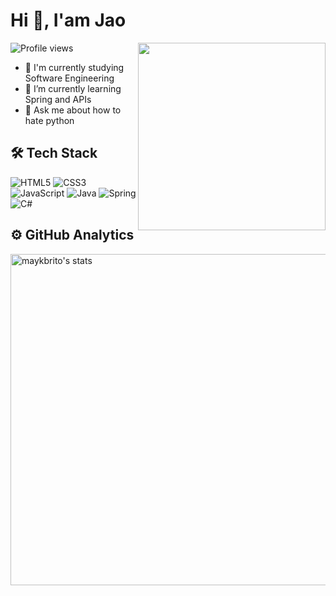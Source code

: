 # Hi 👋, I'am Jao
<img src="https://raw.githubusercontent.com/MicaelliMedeiros/micaellimedeiros/master/image/computer-illustration.png" min-width="400px" max-width="300px" width="300px" align="right">
<p align="left"> <img src="https://komarev.com/ghpvc/?username=joaoseisei&color=blue" alt="Profile views" /> </p>

- 🔭 I'm currently studying Software Engineering
- 🌱 I’m currently learning Spring and APIs
- 💬 Ask me about how to hate python

## 🛠 Tech Stack

![HTML5](https://img.shields.io/badge/html5-%23E34F26.svg?style=for-the-badge&logo=html5&logoColor=white)
![CSS3](https://img.shields.io/badge/css3-%231572B6.svg?style=for-the-badge&logo=css3&logoColor=white)
![JavaScript](https://img.shields.io/badge/javascript-%23323330.svg?style=for-the-badge&logo=javascript&logoColor=%23F7DF1E)
![Java](https://img.shields.io/badge/java-%23ED8B00.svg?style=for-the-badge&logo=openjdk&logoColor=white)
![Spring](https://img.shields.io/badge/spring-%236DB33F.svg?style=for-the-badge&logo=spring&logoColor=white)
![C#](https://img.shields.io/badge/c%23-%23239120.svg?style=for-the-badge&logo=c-sharp&logoColor=white)

## ⚙️ GitHub Analytics

<p align="left">
<img width="530em" src="https://github-readme-stats.vercel.app/api?username=joaoseisei&show_icons=true&theme=vision-friendly-dark"%20alt="joaoseisei%27s%20stats" alt="maykbrito's stats"/>
</p>
